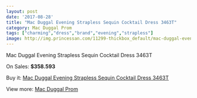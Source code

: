 ```yaml
---
layout: post
date: '2017-08-28'
title: "Mac Duggal Evening Strapless Sequin Cocktail Dress 3463T"
category: Mac Duggal Prom
tags: ["charming","dress","brand","evening","strapless"]
image: http://img.princessan.com/11299-thickbox_default/mac-duggal-evening-strapless-sequin-cocktail-dress-3463t.jpg
---
```

Mac Duggal Evening Strapless Sequin Cocktail Dress 3463T

On Sales: **$358.593**
<a href="https://www.princessan.com/en/mac-duggal-prom/5212-mac-duggal-evening-strapless-sequin-cocktail-dress-3463t.html"><amp-img layout="responsive" width="600" height="600" src="//img.princessan.com/11299-thickbox_default/mac-duggal-evening-strapless-sequin-cocktail-dress-3463t.jpg" alt="Mac Duggal Evening Strapless Sequin Cocktail Dress 3463T 0" /></a>

Buy it: [Mac Duggal Evening Strapless Sequin Cocktail Dress 3463T](https://www.princessan.com/en/mac-duggal-prom/5212-mac-duggal-evening-strapless-sequin-cocktail-dress-3463t.html "Mac Duggal Evening Strapless Sequin Cocktail Dress 3463T")

View more: [Mac Duggal Prom](https://www.princessan.com/en/42-mac-duggal-prom "Mac Duggal Prom")